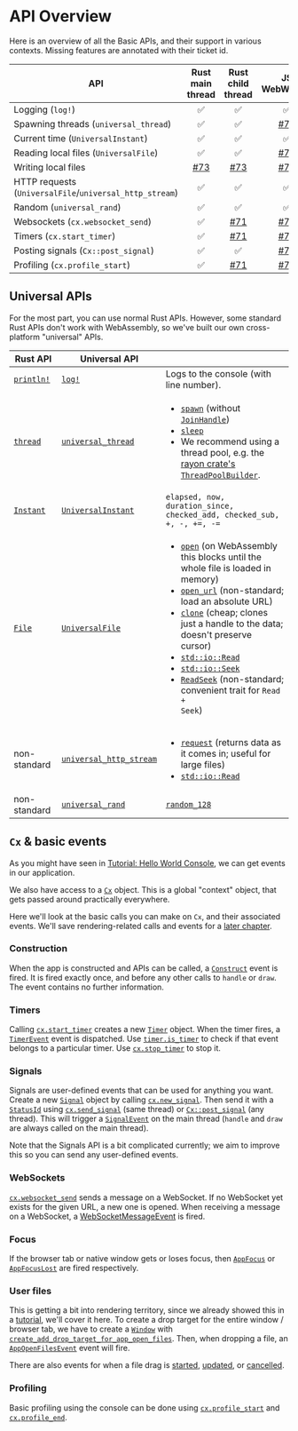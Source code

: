 # API Overview

Here is an overview of all the Basic APIs, and their support in various contexts. Missing features are annotated with their ticket id.

| API                                         | Rust main thread | Rust child thread | JS WebWorker |
| ------------------------------------------- | :---------------: | :---------------: | :--------------: |
| Logging (`log!`)                            |       ✅          |        ✅          |       ✅        |
| Spawning threads (`universal_thread`)       |       ✅          |        ✅          |     [#72][2]    |
| Current time (`UniversalInstant`)           |       ✅          |        ✅          |       ✅        |
| Reading local files (`UniversalFile`)       |       ✅          |        ✅          |     [#72][2]    |
| Writing local files                         |    [#73][3]       |     [#73][3]       |     [#73][3]    |
| HTTP requests (`UniversalFile`/`universal_http_stream`) |     ✅        |      ✅        |     ✅      |
| Random (`universal_rand`)                   |       ✅          |        ✅          |       ✅        |
| Websockets (`cx.websocket_send`)            |       ✅          |        [#71][1]     |    [#71][1]    |
| Timers (`cx.start_timer`)                   |       ✅          |        [#71][1]     |    [#71][1]    |
| Posting signals (`Cx::post_signal`)         |       ✅          |        ✅          |     [#72][2]    |
| Profiling (`cx.profile_start`)              |       ✅          |        [#71][1]     |    [#71][1]    |

[1]: https://github.com/Zaplib/zaplib/issues/71
[2]: https://github.com/Zaplib/zaplib/issues/72
[3]: https://github.com/Zaplib/zaplib/issues/73

## Universal APIs

For the most part, you can use normal Rust APIs. However, some standard Rust APIs don't work with WebAssembly, so we've built our own cross-platform "universal" APIs.

| Rust API | Universal API | |
|----------|---------------|-------|
| [`println!`](https://doc.rust-lang.org/std/macro.println.html) | [`log!`](/target/doc/zaplib/macro.log.html) | Logs to the console (with line number). |
| [`thread`](https://doc.rust-lang.org/std/thread/) | [`universal_thread`](/target/doc/zaplib/universal_thread/index.html) | <ul><li><code><a href="/target/doc/zaplib/universal_thread/fn.spawn.html">spawn</a></code> (without <code><a href="https://doc.rust-lang.org/std/thread/struct.JoinHandle.html">JoinHandle</a></code>)</li><li><code><a href="/target/doc/zaplib/universal_thread/fn.sleep.html">sleep</a></code></li><li>We recommend using a thread pool, e.g. the <a href="https://docs.rs/rayon/latest/rayon/struct.ThreadPoolBuilder.html#method.spawn_handler">rayon crate's <code>ThreadPoolBuilder</code></a>.</li></ul> |
| [`Instant`](https://doc.rust-lang.org/std/time/struct.Instant.html) | [`UniversalInstant`](/target/doc/zaplib/universal_instant/struct.UniversalInstant.html) | `elapsed, now, duration_since, checked_add, checked_sub, +, -, +=, -=` |
| [`File`](https://doc.rust-lang.org/std/thread/) | [`UniversalFile`](/target/doc/zaplib/universal_file/struct.UniversalFile.html) | <ul><li><code><a href="/target/doc/zaplib/universal_file/struct.UniversalFile.html#method.open">open</a></code> (on WebAssembly this blocks until the whole file is loaded in memory)</li><li><code><a href="/target/doc/zaplib/universal_file/struct.UniversalFile.html#method.open_url">open_url</a></code> (non-standard; load an absolute URL)</li><li><code><a href="/target/doc/zaplib/universal_file/struct.UniversalFile.html#method.clone">clone</a></code> (cheap; clones just a handle to the data; doesn't preserve cursor)</li><li><code><a href="https://doc.rust-lang.org/std/io/trait.Read.html">std::io::Read</a></code></li><li><code><a href="https://doc.rust-lang.org/std/io/trait.Seek.html">std::io::Seek</a></code></li><li><code><a href="/target/doc/zaplib/read_seek/trait.ReadSeek.html">ReadSeek</a></code> (non-standard; convenient trait for <code>Read + Seek</code>)</li></ul> |
| non-standard | [`universal_http_stream`](/target/doc/zaplib/universal_http_stream/index.html) | <ul><li><code><a href="/target/doc/zaplib/universal_http_stream/fn.request.html">request</a></code> (returns data as it comes in; useful for large files)</li><li><code><a href="https://doc.rust-lang.org/std/io/trait.Read.html">std::io::Read</a></code></li></ul> |
| non-standard | [`universal_rand`](/target/doc/zaplib/universal_rand/index.html) | [`random_128`](/target/doc/zaplib/universal_rand/fn.random_128.html) |

## `Cx` & basic events

As you might have seen in [Tutorial: Hello World Console](./tutorial_hello_world_console.md), we can get events in our application.

We also have access to a [`Cx`](/target/doc/zaplib/cx/struct.Cx.html) object. This is a global "context" object, that gets passed around practically everywhere.

Here we'll look at the basic calls you can make on `Cx`, and their associated events. We'll save rendering-related calls and events for a [later chapter](./rendering_api_events_overview.md).

### Construction

When the app is constructed and APIs can be called, a [`Construct`](/target/doc/zaplib/enum.Event.html#variant.Construct) event is fired. It is fired exactly once, and before any other calls to `handle` or `draw`. The event contains no further information.

### Timers

Calling [`cx.start_timer`](/target/doc/zaplib/struct.Cx.html#method.start_timer) creates a new [`Timer`](/target/doc/zaplib/struct.Timer.html) object. When the timer fires, a [`TimerEvent`](/target/doc/zaplib/struct.TimerEvent.html) event is dispatched. Use [`timer.is_timer`](/target/doc/zaplib/struct.Timer.html#method.is_timer) to check if that event belongs to a particular timer. Use [`cx.stop_timer`](/target/doc/zaplib/struct.Cx.html#method.stop_timer) to stop it.

### Signals

Signals are user-defined events that can be used for anything you want. Create a new [`Signal`](/target/doc/zaplib/struct.Signal.html) object by calling [`cx.new_signal`](/target/doc/zaplib/struct.Cx.html#method.new_signal). Then send it with a [`StatusId`](/target/doc/zaplib/type.StatusId.html) using [`cx.send_signal`](/target/doc/zaplib/struct.Cx.html#method.send_signal) (same thread) or [`Cx::post_signal`](/target/doc/zaplib/struct.Cx.html#method.post_signal) (any thread). This will trigger a [`SignalEvent`](/target/doc/zaplib/struct.SignalEvent.html) on the main thread (`handle` and `draw` are always called on the main thread).

Note that the Signals API is a bit complicated currently; we aim to improve this so you can send any user-defined events.

### WebSockets

[`cx.websocket_send`](/target/doc/zaplib/struct.Cx.html#method.websocket_send) sends a message on a WebSocket. If no WebSocket yet exists for the given URL, a new one is opened. When receiving a message on a WebSocket, a [WebSocketMessageEvent](/target/doc/zaplib/struct.WebSocketMessageEvent.html) is fired.

### Focus

If the browser tab or native window gets or loses focus, then [`AppFocus`](/target/doc/zaplib/enum.Event.html#variant.AppFocus) or [`AppFocusLost`](/target/doc/zaplib/enum.Event.html#variant.AppFocusLost) are fired respectively.

### User files

This is getting a bit into rendering territory, since we already showed this in a [tutorial](./tutorial_hello_thread.md#drag--drop-files), we'll cover it here. To create a drop target for the entire window / browser tab, we have to create a [`Window`](/target/doc/zaplib/struct.Window.html) with [`create_add_drop_target_for_app_open_files`](/target/doc/zaplib/struct.Window.html#structfield.create_add_drop_target_for_app_open_files). Then, when dropping a file, an [`AppOpenFilesEvent`](/target/doc/zaplib/struct.AppOpenFilesEvent.html) event will fire.

There are also events for when a file drag is [started](/target/doc/zaplib/enum.Event.html#variant.FileDragBegin), [updated](/target/doc/zaplib/enum.Event.html#variant.FileDragUpdate), or [cancelled](/target/doc/zaplib/enum.Event.html#variant.FileDragCancel).

### Profiling

Basic profiling using the console can be done using [`cx.profile_start`](/target/doc/zaplib/struct.Cx.html#method.profile_start) and [`cx.profile_end`](/target/doc/zaplib/struct.Cx.html#method.profile_end).
